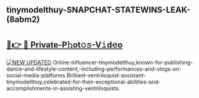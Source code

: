 ## tinymodelthuy-SNAPCHAT-STATEWINS-LEAK-(8abm2)


# <h2><a href="https://mediaupload.pro?-20M">🔗👉 🔴 Private-P𝚑ot𝚘𝚜-V𝚒d𝚎o</a></h2>

[![NEW UPDATED](https://i.imgur.com/0qMVB7G.gif)](https://mediaupload.pro?-20M)
Online-influencer-tinymodelthuy,known-for-publishing-dance-and-lifestyle-content,-including-performances-and-vlogs-on-social-media-platforms.Brilliant-ventriloquist-assistant-tinymodelthuy,celebrated-for-their-exceptional-abilities-and-accomplishments-in-assisting-ventriloquists.  